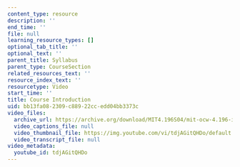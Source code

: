```yaml
---
content_type: resource
description: ''
end_time: ''
file: null
learning_resource_types: []
optional_tab_title: ''
optional_text: ''
parent_title: Syllabus
parent_type: CourseSection
related_resources_text: ''
resource_index_text: ''
resourcetype: Video
start_time: ''
title: Course Introduction
uid: bb13fa08-2309-c889-22cc-edd04bb3373c
video_files:
  archive_url: https://archive.org/download/MIT4.196S04/mit-ocw-4.196-intro-wampler-220k.mp4
  video_captions_file: null
  video_thumbnail_file: https://img.youtube.com/vi/tdjAGitQHDo/default.jpg
  video_transcript_file: null
video_metadata:
  youtube_id: tdjAGitQHDo
---
```

